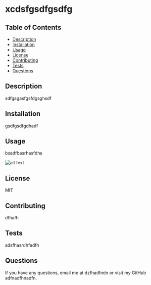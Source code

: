 # xcdsfgsdfgsdfg

## Table of Contents
- [Description](#Description)
- [Installation](#Installation)
- [Usage](#Usage)
- [License](#License)
- [Contributing](#Contributing)
- [Tests](#Tests)
- [Questions](#Questions)

## Description

sdfgagasfgsfdgsghsdf
  
## Installation

gsdfgsdfgdhadf
  
## Usage

bsadfbasrhasfdha

![alt text](assets/images/screenshot.png)
    
## License

MIT
  
## Contributing

dfhafh
  
## Tests

adsfhasrdhfadfh
  
## Questions

If you have any questions, email me at dzfhadfndn or visit my GitHub adfnadfhnadfn.
  
  